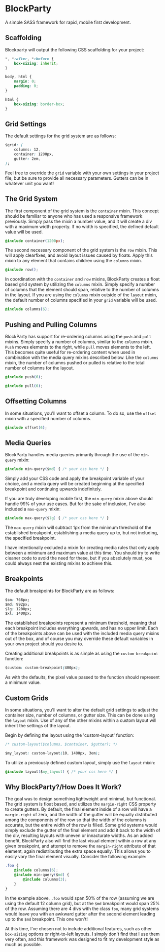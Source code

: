 # BlockParty
A simple SASS framework for rapid, mobile first development.

## Scaffolding

Blockparty will output the following CSS scaffolding for your project:
```css
*, *:after, *:before {
    box-sizing: inherit;
}

body, html {
    margin: 0;
    padding: 0;
}

html {
    box-sizing: border-box;
}
```
## Grid Settings
The default settings for the grid system are as follows:
```css
$grid: (
    columns: 12,
    container: 1200px,
    gutter: 2em,
);
```
Feel free to override the `grid` variable with your own settings in your project file, but be sure to provide all necessary parameters. Gutters can be in whatever unit you want!
## The Grid System
The first component of the grid system is the `container` mixin. This concept should be familiar to anyone who has used a responsive framework previously. Simply pass the mixin a number value, and it will create a div with a maximum width property. If no width is specified, the defined default value will be used.
```css
@include container(1200px);
```

The second necessary component of the grid system is the `row` mixin. This will apply clearfixes, and avoid layout issues caused by floats. Apply this mixin to any element that contains children using the `columns` mixin.
```css
@include row();
```

In coordination with the `container` and `row` mixins, BlockParty creates a float based grid system by utilizing the `columns` mixin. Simply specify a number of columns that the element should span, relative to the number of columns in the layout. If you are using the `columns` mixin outside of the `layout` mixin, the default number of columns specified in your `grid` variable will be used.
```css
@include columns(6);
```

## Pushing and Pulling Columns
BlockParty has support for re-ordering columns using the `push` and `pull` mixins. Simply specify a number of columns, similar to the `columns` mixin. `Push` moves elements to the right, while `pull` moves elements to the left. This becomes quite useful for re-ordering content when used in combination with the media query mixins described below. Like the `columns` mixin, the number of columns pushed or pulled is relative to the total number of columns for the layout.
```css
@include push(6);
```
```css
@include pull(6);
```
## Offsetting Columns
In some situations, you'll want to offset a column. To do so, use the `offset` mixin with a specified number of columns.
```css
@include offset(6);
```

## Media Queries
BlockParty handles media queries primarily through the use of the `min-query` mixin:
```css
@include min-query($md) { /* your css here */ }
```
Simply add your CSS code and apply the breakpoint variable of your choice, and a media query will be created beginning at the specified breakpoint and continuing upwards indefinitely.

If you are truly developing mobile first, the `min-query` mixin above should handle 99% of your use cases. But for the sake of inclusion, I've also included a `max-query` mixin:
```css
@include max-query($lg) { /* your css here */ }
```
The `max-query` mixin will subtract 1px from the minimum threshold of the established breakpoint, establishing a media query up to, but not including, the specified breakpoint.

I have intentionally excluded a mixin for creating media rules that only apply between a minimum and maximum value at this time. You should try to write cleaner code to avoid the need for these, but if you absolutely must, you could always nest the existing mixins to achieve this.

## Breakpoints
The default breakpoints for BlockParty are as follows:
```css
$sm: 768px;
$md: 992px;
$lg: 1200px;
$xl: 1400px;
```
The established breakpoints represent a minimum threshold, meaning that each breakpoint includes everything upwards, and has no upper limit. Each of the breakpoints above can be used with the included media query mixins out of the box, and of course you may override these default variables in your own project should you desire to.

Creating additional breakpoints is as simple as using the `custom-breakpoint` function:
```css
$custom: custom-breakpoint(400px);
```
As with the defaults, the pixel value passed to the function should represent a minimum value.
## Custom Grids
In some situations, you'll want to alter the default grid settings to adjust the container size, number of columns, or gutter size. This can be done using the `layout` mixin. Use of any of the other mixins within a custom layout will inherit the settings of the layout.

Begin by defining the layout using the 'custom-layout' function:

```css
/* custom-layout($columns, $container, $gutter); */

$my_layout: custom-layout(10, 1400px, 3em);
```

To utilize a previously defined custom layout, simply use the `layout` mixin:
```css
@include layout($my_layout) { /* your css here */ }
```
## Why BlockParty?/How Does It Work?
The goal was to design something lightweight and minimal, but functional. The grid system is float based, and utilizes the `margin-right` CSS property to create gutters. By default, the final element inside of a row will have a `margin-right` of zero, and the width of the gutter will be equally distributed among the components of the row so that the width of the columns is accurate, but the entire width of the row is filled. Some grid systems would simply exclude the gutter of the final element and add it back to the width of the div, resulting layouts with uneven or innacturate widths. As an added benefit, BlockParty also will find the last visual element within a row at any given breakpoint, and attempt to remove the `margin-right` attribute of that element, again redistributing the extra space equally. This allows you to easily vary the final element visually. Consider the following example:
```css
.foo {
    @include columns(6);
    @include min-query($md) {
        @include columns(3);
    }
}
```
In the example above, `.foo` would span 50% of the row (assuming we are using the default 12 column grid), but at the `$md` breakpoint would span 25% of the row. Assuming there are 4 divs with the class `foo`, many grid systems would leave you with an awkward gutter after the second element leading up to the `$md` breakpoint. This one won't!

At this time, I've chosen not to include additional features, such as other `box-sizing` options or right-to-left layouts. I simply don't find that I use them very often, and this framework was designed to fit my development style as much as possible.


